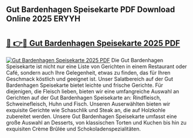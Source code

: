 ## Gut Bardenhagen Speisekarte PDF Download Online 2025 ERYYH

# <h2><a href="http://gcafmpc.nevu.top/?p=Gut+Bardenhagen+Speisekarte">🔗 👉🔴 Gut Bardenhagen Speisekarte 2025 PDF</a></h2>

[![Gut Bardenhagen Speisekarte 2025 PDF](https://i.imgur.com/dBaPXMq.png)](http://gcafmpc.nevu.top/?p=Gut+Bardenhagen+Speisekarte)
Die Gut Bardenhagen Speisekarte ist nicht nur eine Liste von Gerichten in einem Restaurant oder Café, sondern auch Ihre Gelegenheit, etwas zu finden, das für Ihren Geschmack köstlich und geeignet ist. Unser Salatbereich auf der Gut Bardenhagen Speisekarte bietet leichte und frische Gerichte. Für diejenigen, die Fleisch lieben, bieten wir eine umfangreiche Auswahl an Gerichten auf der Gut Bardenhagen Speisekarte an: Rindfleisch, Schweinefleisch, Huhn und Fisch. Unseren Auserwählten bieten wir exquisite Gerichte wie Schaschlik und Steak an, die auf Holzkohle zubereitet werden. Unsere Gut Bardenhagen Speisekarte umfasst eine große Auswahl an Desserts, von klassischen Torten und Kuchen bis hin zu exquisiten Crème Brûlée und Schokoladenspezialitäten.
